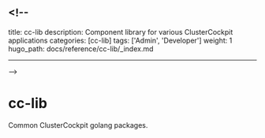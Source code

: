 ## <!--

title: cc-lib
description: Component library for various ClusterCockpit applications
categories: [cc-lib]
tags: ['Admin', 'Developer']
weight: 1
hugo_path: docs/reference/cc-lib/\_index.md

---

-->

# cc-lib

Common ClusterCockpit golang packages.

